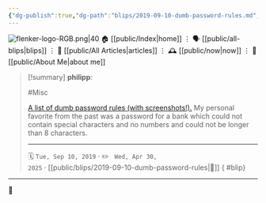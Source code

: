 ```yaml
---
{"dg-publish":true,"dg-path":"blips/2019-09-10-dumb-password-rules.md","dg-permalink":"2019/09/10/dumb-password-rules/","permalink":"/2019/09/10/dumb-password-rules/","title":"philipp @ 2019-09-10","created":"2019-09-10T00:00:00","updated":"2025-04-30T22:27:35"}
---
```



<div class="transclusion internal-embed is-loaded"><div class="markdown-embed">




![flenker-logo-RGB.png|40](/img/user/attachments/flenker-logo-RGB.png)
🏠 [[public/Index\|home]]  ⋮ 🗣️ [[public/all-blips\|blips]] ⋮  📝 [[public/All Articles\|articles]]  ⋮ 🕰️ [[public/now\|now]] ⋮ 🪪 [[public/About Me\|about me]]


</div></div>


> [!summary] **philipp**:
>
> #Misc
>
> [A list of dumb password rules (with screenshots!).](https://github.com/dumb-password-rules/dumb-password-rules) My personal favorite from the past was a password for a bank which could not contain special characters and no numbers and could not be longer than 8 characters.
> - - -
>
> 🗓️ <code>Tue, Sep 10, 2019</code>  · ✏️ <code> Wed, Apr 30, 2025</code>  · [[public/blips/2019-09-10-dumb-password-rules\|🔗]]
{ #blip}


- - -

 👾

